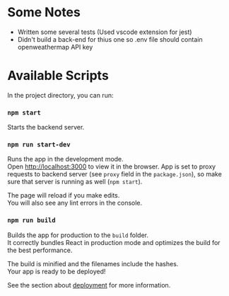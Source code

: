 # Some Notes
- Written some several tests (Used vscode extension for jest)
- Didn't build a back-end for thius one so .env file should contain openweathermap API key

# Available Scripts

In the project directory, you can run:

### `npm start`

Starts the backend server.

### `npm run start-dev`

Runs the app in the development mode.<br />
Open [http://localhost:3000](http://localhost:3000) to view it in the browser.
App is set to proxy requests to backend server (see `proxy` field in the `package.json`), so make sure that server is running as well (`npm start`).

The page will reload if you make edits.<br />
You will also see any lint errors in the console.

### `npm run build`

Builds the app for production to the `build` folder.<br />
It correctly bundles React in production mode and optimizes the build for the best performance.

The build is minified and the filenames include the hashes.<br />
Your app is ready to be deployed!

See the section about [deployment](https://facebook.github.io/create-react-app/docs/deployment) for more information.
